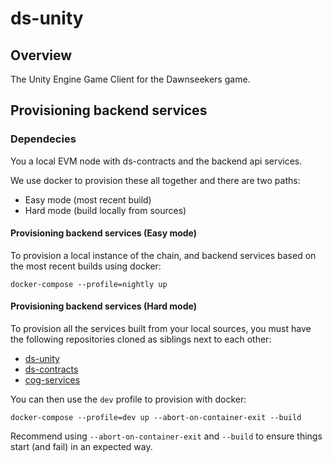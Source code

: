 # ds-unity

## Overview

The Unity Engine Game Client for the Dawnseekers game.

## Provisioning backend services

### Dependecies

You a local EVM node with ds-contracts and the backend api services.

We use docker to provision these all together and there are two paths:

* Easy mode (most recent build)
* Hard mode (build locally from sources)

#### Provisioning backend services (Easy mode)

To provision a local instance of the chain, and backend services based on the
most recent builds using docker:

```
docker-compose --profile=nightly up
```

#### Provisioning backend services (Hard mode)

To provision all the services built from your local sources, you must have the
following repositories cloned as siblings next to each other:

* [ds-unity](https://github.com/playmint/ds-unity)
* [ds-contracts](https://github.com/playmint/ds-contracts)
* [cog-services](https://github.com/playmint/cog-services)

You can then use the `dev` profile to provision with docker:

```
docker-compose --profile=dev up --abort-on-container-exit --build
```

Recommend using `--abort-on-container-exit` and `--build` to ensure things
start (and fail) in an expected way.

